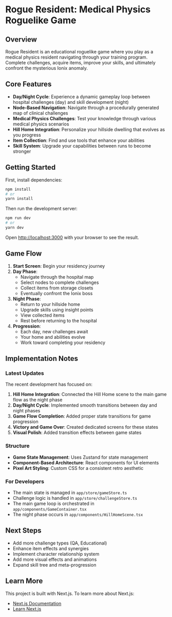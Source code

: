 # Rogue Resident: Medical Physics Roguelike Game

## Overview

Rogue Resident is an educational roguelike game where you play as a medical physics resident navigating through your training program. Complete challenges, acquire items, improve your skills, and ultimately confront the mysterious Ionix anomaly.

## Core Features

- **Day/Night Cycle**: Experience a dynamic gameplay loop between hospital challenges (day) and skill development (night)
- **Node-Based Navigation**: Navigate through a procedurally generated map of clinical challenges
- **Medical Physics Challenges**: Test your knowledge through various medical physics scenarios
- **Hill Home Integration**: Personalize your hillside dwelling that evolves as you progress
- **Item Collection**: Find and use tools that enhance your abilities
- **Skill System**: Upgrade your capabilities between runs to become stronger

## Getting Started

First, install dependencies:

```bash
npm install
# or
yarn install
```

Then run the development server:

```bash
npm run dev
# or
yarn dev
```

Open [http://localhost:3000](http://localhost:3000) with your browser to see the result.

## Game Flow

1. **Start Screen**: Begin your residency journey
2. **Day Phase**:
   - Navigate through the hospital map
   - Select nodes to complete challenges
   - Collect items from storage closets
   - Eventually confront the Ionix boss
3. **Night Phase**:
   - Return to your hillside home
   - Upgrade skills using insight points
   - View collected items
   - Rest before returning to the hospital
4. **Progression**:
   - Each day, new challenges await
   - Your home and abilities evolve
   - Work toward completing your residency

## Implementation Notes

### Latest Updates

The recent development has focused on:

1. **Hill Home Integration**: Connected the Hill Home scene to the main game flow as the night phase
2. **Day/Night Cycle**: Implemented smooth transitions between day and night phases
3. **Game Flow Completion**: Added proper state transitions for game progression
4. **Victory and Game Over**: Created dedicated screens for these states
5. **Visual Polish**: Added transition effects between game states

### Structure

- **Game State Management**: Uses Zustand for state management
- **Component-Based Architecture**: React components for UI elements
- **Pixel Art Styling**: Custom CSS for a consistent retro aesthetic

### For Developers

- The main state is managed in `app/store/gameStore.ts`
- Challenge logic is handled in `app/store/challengeStore.ts`
- The main game loop is orchestrated in `app/components/GameContainer.tsx`
- The night phase occurs in `app/components/HillHomeScene.tsx`

## Next Steps

- Add more challenge types (QA, Educational)
- Enhance item effects and synergies
- Implement character relationship system
- Add more visual effects and animations
- Expand skill tree and meta-progression

## Learn More

This project is built with Next.js. To learn more about Next.js:

- [Next.js Documentation](https://nextjs.org/docs)
- [Learn Next.js](https://nextjs.org/learn)